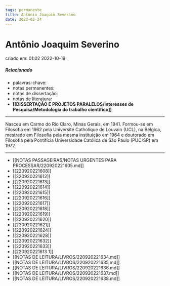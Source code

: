 ```yaml
---
tags: permanente
title: Antônio Joaquim Severino
date: 2023-02-24
---
```

# Antônio Joaquim Severino
criado em: 01:02 2022-10-19

##### Relacionado
- palavras-chave: 
- notas permanentes: 
- notas de dissertação:
- notas de literatura: 
- **[[DISSERTAÇÃO E PROJETOS PARALELOS/Interesses de Pesquisa/Metodologia do trabalho científico]]**
---
Nasceu em Carmo do Rio Claro, Minas Gerais, em 1941. Formou-se em Filosofia em 1962 pela Université Catholique de Louvain (UCL), na Bélgica, mestrado em Filosofia pela mesma instituição em 1964 e doutorado em Filosofia pela Pontifícia Universidade Católica de São Paulo (PUC/SP) em 1972.


---
- [[NOTAS PASSAGEIRAS/NOTAS URGENTES PARA PROCESSAR/220920221605.md]]
- [[220920221608]]
- [[220920221612]]
- [[220920221613]]
- [[220920221614]]
- [[220920221615]]
- [[220920221616]]
- [[220920221617]]
- [[220920221618]]
- [[220920221619]]
- [[220920221620]]
- [[220920221621]]
- [[220920221624]]
- [[220920221628]]
- [[220920221632]]
- [[220920221633]]
- [[220920221613 1]]
- [[NOTAS DE LEITURA/LIVROS/220920221634.md]]
- [[NOTAS DE LEITURA/LIVROS/220920221635.md]]
- [[NOTAS DE LEITURA/LIVROS/220920221636.md]]
- [[NOTAS DE LEITURA/LIVROS/220920221637.md]]
- [[NOTAS DE LEITURA/LIVROS/220920221638.md]]
